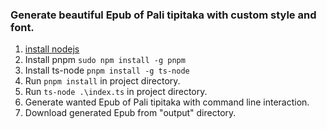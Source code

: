 ### Generate beautiful Epub of Pali tipitaka with custom style and font.
1. [install nodejs](https://nodejs.org)
2. Install pnpm `sudo npm install -g pnpm`
3. Install ts-node `pnpm install -g ts-node`
4. Run `pnpm install` in project directory.
5. Run `ts-node .\index.ts` in project directory.
6. Generate wanted Epub of Pali tipitaka with command line interaction.
7. Download generated Epub from "output" directory. 
